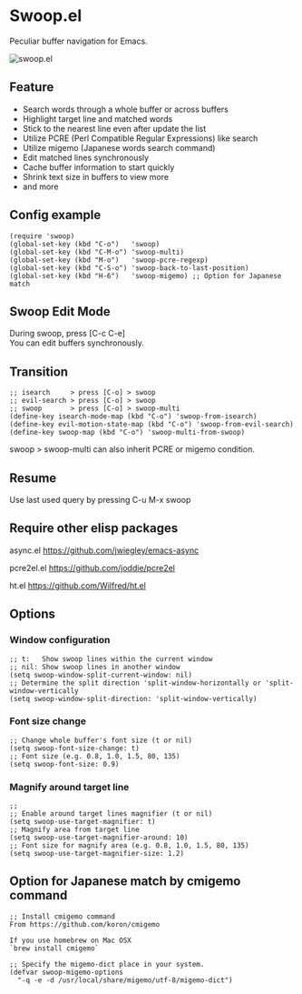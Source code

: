 # Swoop.el

Peculiar buffer navigation for Emacs.

![swoop.el](https://raw2.github.com/ShingoFukuyama/images/master/swoop.gif)

## Feature

* Search words through a whole buffer or across buffers
* Highlight target line and matched words
* Stick to the nearest line even after update the list
* Utilize PCRE (Perl Compatible Regular Expressions) like search
* Utilize migemo (Japanese words search command)
* Edit matched lines synchronously
* Cache buffer information to start quickly
* Shrink text size in buffers to view more
* and more

## Config example

```
(require 'swoop)
(global-set-key (kbd "C-o")   'swoop)
(global-set-key (kbd "C-M-o") 'swoop-multi)
(global-set-key (kbd "M-o")   'swoop-pcre-regexp)
(global-set-key (kbd "C-S-o") 'swoop-back-to-last-position)
(global-set-key (kbd "H-6")   'swoop-migemo) ;; Option for Japanese match
```

## Swoop Edit Mode
During swoop, press [C-c C-e]  
You can edit buffers synchronously.

## Transition

```
;; isearch     > press [C-o] > swoop
;; evil-search > press [C-o] > swoop
;; swoop       > press [C-o] > swoop-multi
(define-key isearch-mode-map (kbd "C-o") 'swoop-from-isearch)
(define-key evil-motion-state-map (kbd "C-o") 'swoop-from-evil-search)
(define-key swoop-map (kbd "C-o") 'swoop-multi-from-swoop)
```
swoop > swoop-multi can also inherit PCRE or migemo condition.

## Resume
Use last used query by pressing C-u M-x swoop


## Require other elisp packages

async.el    https://github.com/jwiegley/emacs-async

pcre2el.el  https://github.com/joddie/pcre2el

ht.el       https://github.com/Wilfred/ht.el

## Options

### Window configuration
```
;; t:   Show swoop lines within the current window
;; nil: Show swoop lines in another window
(setq swoop-window-split-current-window: nil)
;; Determine the split direction 'split-window-horizontally or 'split-window-vertically
(setq swoop-window-split-direction: 'split-window-vertically)
```


### Font size change
```
;; Change whole buffer's font size (t or nil)
(setq swoop-font-size-change: t)
;; Font size (e.g. 0.8, 1.0, 1.5, 80, 135)
(setq swoop-font-size: 0.9)
```


### Magnify around target line
```
;;
;; Enable around target lines magnifier (t or nil)
(setq swoop-use-target-magnifier: t)
;; Magnify area from target line
(setq swoop-use-target-magnifier-around: 10)
;; Font size for magnify area (e.g. 0.8, 1.0, 1.5, 80, 135)
(setq swoop-use-target-magnifier-size: 1.2)
```


## Option for Japanese match by cmigemo command

```
;; Install cmigemo command
From https://github.com/koron/cmigemo  

If you use homebrew on Mac OSX  
`brew install cmigemo`

;; Specify the migemo-dict place in your system.
(defvar swoop-migemo-options
  "-q -e -d /usr/local/share/migemo/utf-8/migemo-dict")
```
